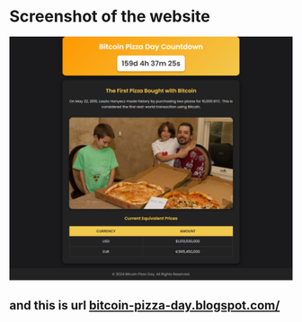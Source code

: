<h1>Screenshot of the website</h1>
<img src="https://raw.githubusercontent.com/123isdar/Bitcoin-Pizza-Day/refs/heads/main/download.png">
<h2>and this is url <a href="https://bitcoin-pizza-day.blogspot.com/">bitcoin-pizza-day.blogspot.com/</a></h2>
